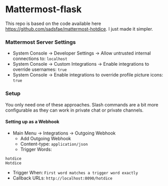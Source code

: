 # Mattermost-flask

This repo is based on the code available here https://github.com/sadsfae/mattermost-hotdice. I just made it simpler.


### Mattermost Server Settings

* System Console -> Developer Settings -> Allow untrusted internal connections to: ```localhost```
* System Console -> Custom Integrations -> Enable integrations to override usernames: ```true```
* System Console -> Enable integrations to override profile picture icons: ```true```

### Setup

You only need one of these approaches.  Slash commands are a bit more configurable as they can work in private chat or private channels.

#### Setting up as a Webhook

* Main Menu -> Integrations -> Outgoing Webhook
  - Add Outgoing Webhook
  - Content-type: ```application/json```
  - Trigger Words:   
```
hotdice
Hotdice
```
  - Trigger When: ```First word matches a trigger word exactly```
  - Callback URLs:  ```http://localhost:8090/hotdice```
